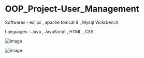 # OOP_Project-User_Management

Softwares - eclips , apache tomcat 9 , Mysql Wokrbench

Languages - Java , JavaScript , HTML , CSS

![image](https://github.com/IT21284816/OOP_Project-User_Management/assets/99232799/971fe5e6-c237-4088-9625-a540c4df8021)


![image](https://github.com/IT21284816/OOP_Project-User_Management/assets/99232799/93fae4f1-aba0-411d-bb9e-bb422d6cf388)



